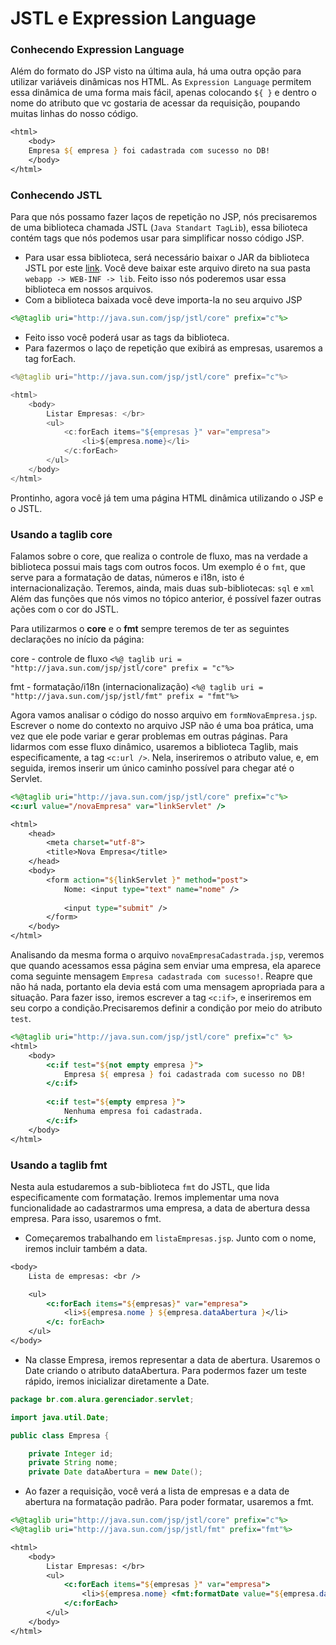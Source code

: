 # JSTL e Expression Language

### Conhecendo Expression Language

Além do formato do JSP visto na última aula, há uma outra opção para utilizar variáveis dinâmicas nos HTML. As `Expression Language` permitem essa dinâmica de uma forma mais fácil, apenas colocando `${ }` e dentro o nome do atributo que vc gostaria de acessar da requisição, poupando muitas linhas do nosso código.

```jsp
<html>
	<body>
	Empresa ${ empresa } foi cadastrada com sucesso no DB!
	</body>
</html>
```

### Conhecendo JSTL

Para que nós possamo fazer laços de repetição no JSP, nós precisaremos de uma biblioteca chamada JSTL (`Java Standart TagLib`), essa bilioteca contém tags que nós podemos usar para simplificar nosso código JSP.
- Para usar essa biblioteca, será necessário baixar o JAR da biblioteca JSTL por este [link](https://caelum-online-public.s3.amazonaws.com/986-servlets-parte1/05/jstl-1.2.jar). Você deve baixar este arquivo direto na sua pasta `webapp -> WEB-INF -> lib`. Feito isso nós poderemos usar essa biblioteca em nossos arquivos.
- Com a biblioteca baixada você deve importa-la no seu arquivo JSP 
```jsp
<%@taglib uri="http://java.sun.com/jsp/jstl/core" prefix="c"%>
```

- Feito isso você poderá usar as tags da biblioteca.
- Para fazermos o laço de repetição que exibirá as empresas, usaremos a tag forEach.
```java
<%@taglib uri="http://java.sun.com/jsp/jstl/core" prefix="c"%>

<html>
	<body>
		Listar Empresas: </br>
		<ul>
			<c:forEach items="${empresas }" var="empresa">
				<li>${empresa.nome}</li>
			</c:forEach>		
		</ul>
	</body>
</html>
```

Prontinho, agora você já tem uma página HTML dinâmica utilizando o JSP e o JSTL.

### Usando a taglib core

Falamos sobre o core, que realiza o controle de fluxo, mas na verdade a biblioteca possui mais tags com outros focos. Um exemplo é o `fmt`, que serve para a formatação de datas, números e i18n, isto é internacionalização. Teremos, ainda, mais duas sub-bibliotecas: `sql` e `xml`
Além das funções que nós vimos no tópico anterior, é possível fazer outras ações com o cor do JSTL.

Para utilizarmos o **core** e o **fmt** sempre teremos de ter as seguintes declarações no início da página:

core - controle de fluxo `<%@ taglib uri = "http://java.sun.com/jsp/jstl/core" prefix = "c"%>`

fmt - formatação/i18n (internacionalização) `<%@ taglib uri = "http://java.sun.com/jsp/jstl/fmt" prefix = "fmt"%>`

Agora vamos analisar o código do nosso arquivo em `formNovaEmpresa.jsp`. Escrever o nome do contexto no arquivo JSP não é uma boa prática, uma vez que ele pode variar e gerar problemas em outras páginas. Para lidarmos com esse fluxo dinâmico, usaremos a biblioteca Taglib, mais especificamente, a tag `<c:url />`. Nela, inseriremos o atributo value, e, em seguida, iremos inserir um único caminho possível para chegar até o Servlet.

```jsp
<%@taglib uri="http://java.sun.com/jsp/jstl/core" prefix="c"%>
<c:url value="/novaEmpresa" var="linkServlet" />

<html>
	<head>
		<meta charset="utf-8">
		<title>Nova Empresa</title>
	</head>
	<body>
		<form action="${linkServlet }" method="post">
			Nome: <input type="text" name="nome" />
			
			<input type="submit" />
		</form>
	</body>
</html>
```

Analisando da mesma forma o arquivo `novaEmpresaCadastrada.jsp`, veremos que quando acessamos essa página sem enviar uma empresa, ela aparece coma seguinte mensagem `Empresa cadastrada com sucesso!`. Reapre que não há nada, portanto ela devia está com uma mensagem apropriada para a situação. Para fazer isso, iremos escrever a tag `<c:if>`, e inseriremos em seu corpo a condição.Precisaremos definir a condição por meio do atributo `test`.

```jsp
<%@taglib uri="http://java.sun.com/jsp/jstl/core" prefix="c" %>
<html>
	<body>
		<c:if test="${not empty empresa }">
			Empresa ${ empresa } foi cadastrada com sucesso no DB!
		</c:if>
		
		<c:if test="${empty empresa }">
			Nenhuma empresa foi cadastrada.
		</c:if>
	</body>
</html>
```

### Usando a taglib fmt

Nesta aula estudaremos a sub-biblioteca `fmt` do JSTL, que lida especificamente com formatação. Iremos implementar uma nova funcionalidade ao cadastrarmos uma empresa, a data de abertura dessa empresa. Para isso, usaremos o fmt.

- Começaremos trabalhando em `listaEmpresas.jsp`. Junto com o nome, iremos incluir também a data.
```jsp
<body>
    Lista de empresas: <br />

    <ul>
        <c:forEach items="${empresas}" var="empresa">
            <li>${empresa.nome } ${empresa.dataAbertura }</li>
        </c: forEach>
    </ul>
</body>
```

- Na classe Empresa, iremos representar a data de abertura. Usaremos o Date criando o atributo dataAbertura. Para podermos fazer um teste rápido, iremos inicializar diretamente a Date.
```java
package br.com.alura.gerenciador.servlet;

import java.util.Date;

public class Empresa { 

    private Integer id;
    private String nome;
    private Date dataAbertura = new Date();
```

- Ao fazer a requisição, você verá a lista de empresas e a data de abertura na formatação padrão. Para poder formatar, usaremos a fmt.

```jsp
<%@taglib uri="http://java.sun.com/jsp/jstl/core" prefix="c"%>
<%@taglib uri="http://java.sun.com/jsp/jstl/fmt" prefix="fmt"%>

<html>
	<body>
		Listar Empresas: </br>
		<ul>
			<c:forEach items="${empresas }" var="empresa">
				<li>${empresa.nome} <fmt:formatDate value="${empresa.dataAbertura }" pattern="dd/MM/yyyy"/> </li>
			</c:forEach>		
		</ul>
	</body>
</html>
```

